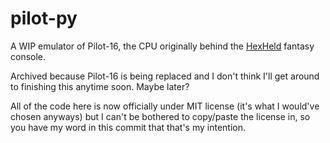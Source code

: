 # pilot-py

A WIP emulator of Pilot-16, the CPU originally behind the [HexHeld](https://github.com/hexheld) fantasy console.

Archived because Pilot-16 is being replaced and I don't think I'll get around to finishing this anytime soon. Maybe later?

All of the code here is now officially under MIT license (it's what I would've chosen anyways) but I can't be bothered to copy/paste the license in, so you have my word in this commit that that's my intention.
